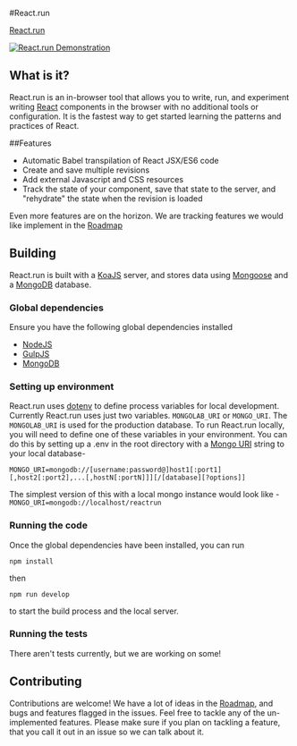 #React.run

[React.run](http://www.react.run)

[![React.run Demonstration](http://img.youtube.com/vi/Mjo-LVRaL7M/0.jpg)](http://www.youtube.com/watch?v=Mjo-LVRaL7M)


## What is it?

React.run is an in-browser tool that allows you to write, run, and experiment writing
[React](https://facebook.github.io/react/) components in the browser with no additional tools or configuration. It is the fastest way to get started learning the patterns and practices of React.

##Features

* Automatic Babel transpilation of React JSX/ES6 code
* Create and save multiple revisions
* Add external Javascript and CSS resources
* Track the state of your component, save that state to the server, and "rehydrate" the state when the revision is loaded

Even more features are on the horizon. We are tracking features we would like implement in the [Roadmap](https://github.com/RinconStrategies/react-run/blob/master/roadmap.md)

## Building

React.run is built with a [KoaJS](http://koajs.com/) server, and stores data using [Mongoose](http://mongoosejs.com/) 
and a [MongoDB](https://www.mongodb.org) database. 

### Global dependencies
Ensure you have the following global dependencies installed

* [NodeJS](https://nodejs.org/en/)
* [GulpJS](http://gulpjs.com/)
* [MongoDB](https://www.mongodb.org)

### Setting up environment

React.run uses [dotenv](https://www.npmjs.com/package/dotenv) to define process variables for local development. Currently React.run uses just two variables. ```MONGOLAB_URI```
or ```MONGO_URI```. The ```MONGOLAB_URI``` is used for the production database. To run React.run locally, you will need to define
one of these variables in your environment. You can do this by setting up a .env in the root directory with a
 [Mongo URI](https://docs.mongodb.org/v2.6/reference/connection-string/) string to your local database-

```
MONGO_URI=mongodb://[username:password@]host1[:port1][,host2[:port2],...[,hostN[:portN]]][/[database][?options]]
```

The simplest version of this with a local mongo instance would look like - ```MONGO_URI=mongodb://localhost/reactrun```


### Running the code
Once the global dependencies have been installed, you can run

```npm install```

then

```npm run develop``` 

to start the build process and the local server. 

### Running the tests

There aren't tests currently, but we are working on some!


## Contributing
Contributions are welcome! We have a lot of ideas in the [Roadmap](https://github.com/RinconStrategies/react-run/blob/master/roadmap.md), and bugs and features flagged in the issues. Feel 
free to tackle any of the un-implemented features. Please make sure if you plan on tackling a feature, that you 
call it out in an issue so we can talk about it.
